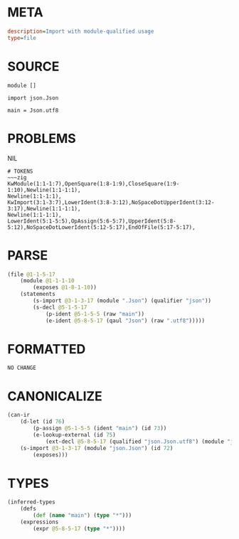 # META
~~~ini
description=Import with module-qualified usage
type=file
~~~
# SOURCE
~~~roc
module []

import json.Json

main = Json.utf8
~~~
# PROBLEMS
NIL

~~~
# TOKENS
~~~zig
KwModule(1:1-1:7),OpenSquare(1:8-1:9),CloseSquare(1:9-1:10),Newline(1:1-1:1),
Newline(1:1-1:1),
KwImport(3:1-3:7),LowerIdent(3:8-3:12),NoSpaceDotUpperIdent(3:12-3:17),Newline(1:1-1:1),
Newline(1:1-1:1),
LowerIdent(5:1-5:5),OpAssign(5:6-5:7),UpperIdent(5:8-5:12),NoSpaceDotLowerIdent(5:12-5:17),EndOfFile(5:17-5:17),
~~~
# PARSE
~~~clojure
(file @1-1-5-17
	(module @1-1-1-10
		(exposes @1-8-1-10))
	(statements
		(s-import @3-1-3-17 (module ".Json") (qualifier "json"))
		(s-decl @5-1-5-17
			(p-ident @5-1-5-5 (raw "main"))
			(e-ident @5-8-5-17 (qaul "Json") (raw ".utf8")))))
~~~
# FORMATTED
~~~roc
NO CHANGE
~~~
# CANONICALIZE
~~~clojure
(can-ir
	(d-let (id 76)
		(p-assign @5-1-5-5 (ident "main") (id 73))
		(e-lookup-external (id 75)
			(ext-decl @5-8-5-17 (qualified "json.Json.utf8") (module "json.Json") (local "utf8") (kind "value") (type-var 74))))
	(s-import @3-1-3-17 (module "json.Json") (id 72)
		(exposes)))
~~~
# TYPES
~~~clojure
(inferred-types
	(defs
		(def (name "main") (type "*")))
	(expressions
		(expr @5-8-5-17 (type "*"))))
~~~